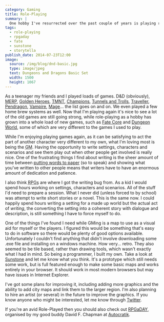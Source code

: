 ```yaml
---
category: Gaming
title: Role-Playing
summary: |
  One hobby I've resurrected over the past couple of years is playing role-playing games. I hadn't played properly since my mid-20's when I was living in Cambridge but being in Glasgow for the past couple of years and meeting lots of role-players up here has given me a chance to get involved in a lot of games, which I've been thoroughly enjoying!
tags: 
  - role-playing
  - rpgaday
  - fate
  - sunstone
  - storytella
publish_date: 2014-07-23T12:00
image:
  source: /img/blog/dnd-basic.jpg
  type: image/jpeg
  text: Dungeons and Dragons Basic Set
  width: 1500
  height: 1067
---
```


As a teenager my friends and I played loads of games. D&D (obviously), [MERP][merp], [Golden Heroes][gh], [TMNT][tmnt], [Champions][champions], [Tunnels and Trolls][tnt], [Traveller][traveller], [Pendragon][pendragon], [Vampire][vamp], [Mage][mage]... the list goes on and on. We even played a few home brew systems as well. Now that I'm playing again it's nice to see a lot of the old games are still going strong, while role-playing as a hobby has grown into a whole load of new games, such as [Fate Core][fate] and [Dungeon World][dw], some of which are very different to the games I used to play.

While I'm enjoying playing games again, as it can be satisfying to act the part of another character very different to my own, what I'm loving most is being the <abbr title="Games Master">GM</abbr>. Having the opportunity to write settings, characters and scenarios and see them play out when other people get involved is really nice. One of the frustrating things I find about writing is the sheer amount of time between [putting words to paper][st] (so to speak) and showing what you've written to other people means that writers have to have an enormous amount of dedication and patience.

I also think <abbr title="Role-Playing Games">RPGs</abbr> are where I got the writing bug from. As a kid I would spend hours working on settings, characters and scenarios. All of the stuff I'd need to prepare a session. What I never did (unless forced to by school) was attempt to write short stories or a novel. This is the same now. I could happily spend hours writing a setting for a made up world but the actual act of *writing*, the converting the setting into a coherent story with dialogue and description, is still something I have to force myself to do.

One of the things I've found I need while GMing is a map to use as a visual aid for myself or the players. I figured this would be something that's easy to do in software so there would be plenty of good options available. Unfortunately I couldn't find anything that didn't involve downloading some .exe file and installing on a windows machine. How very... retro. They also seemed to be tile based, rather than drawing tools, which wasn't exactly what I had in mind. So being a programmer, I built my own. Take a look at [Sunstone][sunstone] and let me know what you think. It's a prototype which still needs some work, but is full featured enough to make some basic maps and works entirely in your browser. It should work in most modern browsers but may have issues in Internet Explorer.

I've got some plans for improving it, including adding more graphics and the ability to add city maps and link them to the larger region. I'm also planning to hire an artist (or several) in the future to improve the graphics. If you know anyone who might be interested, let me know through [Twitter][tw].

If you're an avid Role-Played then you should also check out [RPGaDAY][rpgday], organised by my good buddy David F. Chapman at [Autocratik][autocratik].


[sunstone]: http://sunstone.stoogoff.com/
[fate]: http://www.evilhat.com/home/fate-core/
[pendragon]: http://www.gspendragon.com/
[dw]: http://www.dungeon-world.com/
[traveller]: http://www.mongoosepublishing.com/rpgs/traveller.html
[tnt]: http://www.tunnelsandtrolls.com/
[merp]: http://www.icewebring.com/ICE_Products/Product_Page.php?product_id=129%20Middle-earth%20Role%20Playing%20(boxed%20set)%20(1986,%201985%20UK)
[gh]: http://en.wikipedia.org/wiki/Golden_Heroes
[tmnt]: http://en.wikipedia.org/wiki/Teenage_Mutant_Ninja_Turtles_%26_Other_Strangeness
[vamp]: http://whitewolf.wikia.com/wiki/Vampire:_The_Masquerade
[champions]: http://www.herogames.com/forums/store/product/4-champions-complete-bookpdf/
[st]: https://storytel.la/
[rpgday]: http://autocratik.blogspot.co.uk/2014/07/rpgaday-in-august.html
[tw]: https://twitter.com/stoogoff
[autocratik]: http://www.autocratik.com/
[mage]: http://whitewolf.wikia.com/wiki/Mage:_The_Ascension
